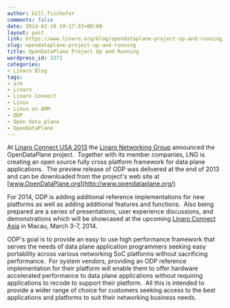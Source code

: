 ```yaml
---
author: bill.fischofer
comments: false
date: 2014-02-10 19:17:33+00:00
layout: post
link: https://www.linaro.org/blog/opendataplane-project-up-and-running/
slug: opendataplane-project-up-and-running
title: OpenDataPlane Project Up and Running
wordpress_id: 3371
categories:
- Linaro Blog
tags:
- arm
- Linaro
- Linaro Connect
- Linux
- Linux on ARM
- ODP
- Open data plane
- OpenDataPlane
---
```







At [Linaro Connect USA 2013](http://www.linaro.org/connect-lcu13) the [Linaro Networking Group](http://www.linaro.org/engineering/engineering-groups/lng) announced the OpenDataPlane project.  Together with its member companies, LNG is creating an open source fully cross platform framework for data plane applications.  The preview release of ODP was delivered at the end of 2013 and can be downloaded from the project's web site at [www.OpenDataPlane.org](http://www.opendataplane.org/)

For 2014, ODP is adding additional reference implementations for new platforms as well as adding additional features and functions.  Also being prepared are a series of presentations, user experience discussions, and demonstrations which will be showcased at the upcoming [Linaro Connect Asia](http://www.linaro.org/connect-lca14) in Macau, March 3-7, 2014.

ODP's goal is to provide an easy to use high performance framework that serves the needs of data plane application programmers seeking easy portability across various networking SoC platforms without sacrificing performance.  For system vendors, providing an ODP reference implementation for their platform will enable them to offer hardware accelerated performance to data plane applications without requiring applications to recode to support their platform.  All this is intended to provide a wider range of choice for customers seeking access to the best applications and platforms to suit their networking business needs.





